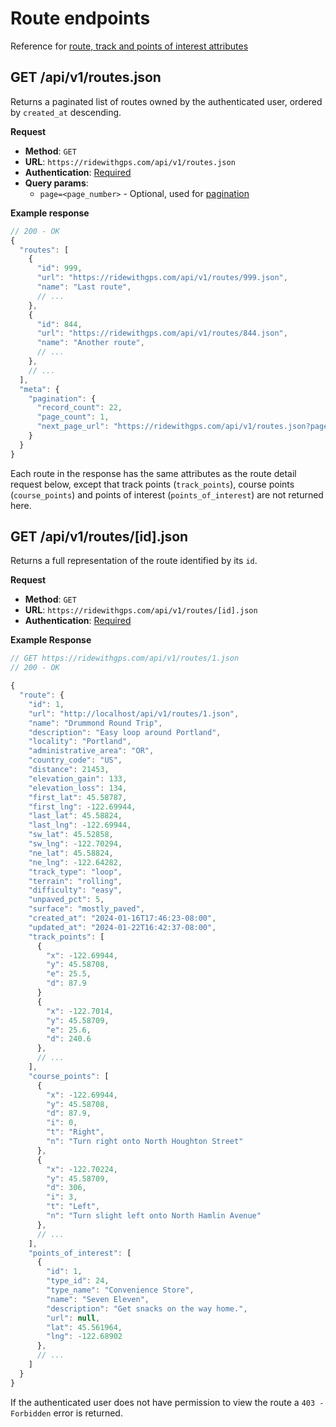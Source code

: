 # Route endpoints

Reference for [route, track and points of interest attributes](../reference.md)

## GET /api/v1/routes.json

Returns a paginated list of routes owned by the authenticated user, ordered by `created_at` descending.

**Request**

* **Method**: `GET`
* **URL**: `https://ridewithgps.com/api/v1/routes.json`
* **Authentication**: [Required](../authentication.md)
* **Query params**: 
  * `page=<page_number>` - Optional, used for [pagination](../README.md#pagination)

**Example response**

```javascript
// 200 - OK
{
  "routes": [
    {
      "id": 999,
      "url": "https://ridewithgps.com/api/v1/routes/999.json",
      "name": "Last route",
      // ...
    },
    {
      "id": 844,
      "url": "https://ridewithgps.com/api/v1/routes/844.json",
      "name": "Another route",
      // ...
    },
    // ...
  ],
  "meta": {
    "pagination": {
      "record_count": 22,
      "page_count": 1,
      "next_page_url": "https://ridewithgps.com/api/v1/routes.json?page=2"
    }
  }
}
```

Each route in the response has the same attributes as the route detail request below, except that track points (`track_points`), course points (`course_points`) and points of interest (`points_of_interest`) are not returned here.

## GET /api/v1/routes/[id].json

Returns a full representation of the route identified by its `id`.

**Request**

* **Method**: `GET`
* **URL**: `https://ridewithgps.com/api/v1/routes/[id].json`
* **Authentication**: [Required](../authentication.md)

**Example Response**

```javascript
// GET https://ridewithgps.com/api/v1/routes/1.json
// 200 - OK

{
  "route": {
    "id": 1,
    "url": "http://localhost/api/v1/routes/1.json",
    "name": "Drummond Round Trip",
    "description": "Easy loop around Portland",
    "locality": "Portland",
    "administrative_area": "OR",
    "country_code": "US",
    "distance": 21453,
    "elevation_gain": 133,
    "elevation_loss": 134,
    "first_lat": 45.58787,
    "first_lng": -122.69944,
    "last_lat": 45.58824,
    "last_lng": -122.69944,
    "sw_lat": 45.52858,
    "sw_lng": -122.70294,
    "ne_lat": 45.58824,
    "ne_lng": -122.64282,
    "track_type": "loop",
    "terrain": "rolling",
    "difficulty": "easy",
    "unpaved_pct": 5,
    "surface": "mostly_paved",
    "created_at": "2024-01-16T17:46:23-08:00",
    "updated_at": "2024-01-22T16:42:37-08:00",
    "track_points": [
      {
        "x": -122.69944,
        "y": 45.58708,
        "e": 25.5,
        "d": 87.9
      }
      {
        "x": -122.7014,
        "y": 45.58709,
        "e": 25.6,
        "d": 240.6
      },
      // ...
    ],
    "course_points": [
      {
        "x": -122.69944,
        "y": 45.58708,
        "d": 87.9,
        "i": 0,
        "t": "Right",
        "n": "Turn right onto North Houghton Street"
      },
      {
        "x": -122.70224,
        "y": 45.58709,
        "d": 306,
        "i": 3,
        "t": "Left",
        "n": "Turn slight left onto North Hamlin Avenue"
      },
      // ...
    ],
    "points_of_interest": [
      {
        "id": 1,
        "type_id": 24,
        "type_name": "Convenience Store",
        "name": "Seven Eleven",
        "description": "Get snacks on the way home.",
        "url": null,
        "lat": 45.561964,
        "lng": -122.68902
      },
      // ...
    ]
  }
}
```

If the authenticated user does not have permission to view the route a `403 - Forbidden` error is returned.
